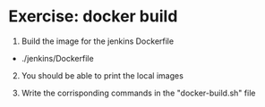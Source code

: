 Exercise: docker build
======================

1) Build the image for the jenkins Dockerfile

- ./jenkins/Dockerfile

2) You should be able to print the local images

3) Write the corrisponding commands in the "docker-build.sh" file
